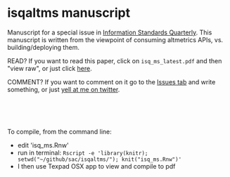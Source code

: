 isqaltms manuscript
==================

Manuscript for a special issue in [Information Standards Quarterly](http://www.niso.org/publications/isq/). This manuscript is written from the viewpoint of consuming altmetrics APIs, vs. building/deploying them.

READ? If you want to read this paper, click on `isq_ms_latest.pdf` and then "view raw", or just click [here](https://github.com/SChamberlain/isqaltms/blob/master/isq_ms_latest.pdf?raw=true).

COMMENT? If you want to comment on it go to the [Issues tab](https://github.com/schamberlain/isqaltms/issues?page=1&state=open) and write something, or just [yell at me on twitter](https://twitter.com/recology_).

<br><br><br>


To compile, from the command line:

+ edit 'isq_ms.Rnw'
+ run in terminal: `Rscript -e 'library(knitr); setwd("~/github/sac/isqaltms/"); knit("isq_ms.Rnw")'`
+ I then use Texpad OSX app to view and compile to pdf